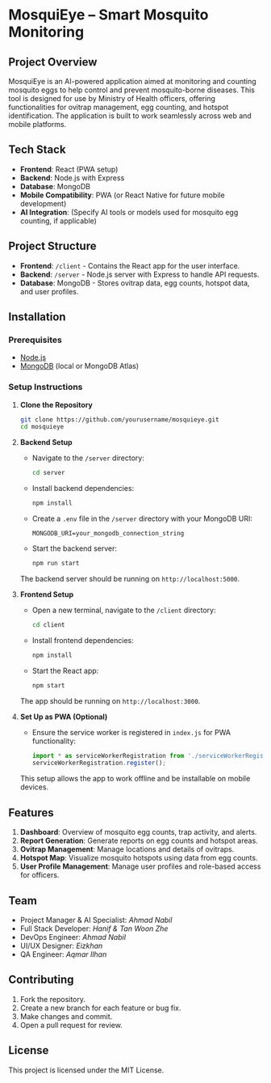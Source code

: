# MosquiEye – Smart Mosquito Monitoring

## Project Overview
MosquiEye is an AI-powered application aimed at monitoring and counting mosquito eggs to help control and prevent mosquito-borne diseases. This tool is designed for use by Ministry of Health officers, offering functionalities for ovitrap management, egg counting, and hotspot identification. The application is built to work seamlessly across web and mobile platforms.

## Tech Stack
- **Frontend**: React (PWA setup)
- **Backend**: Node.js with Express
- **Database**: MongoDB
- **Mobile Compatibility**: PWA (or React Native for future mobile development)
- **AI Integration**: (Specify AI tools or models used for mosquito egg counting, if applicable)

## Project Structure
- **Frontend**: `/client` - Contains the React app for the user interface.
- **Backend**: `/server` - Node.js server with Express to handle API requests.
- **Database**: MongoDB - Stores ovitrap data, egg counts, hotspot data, and user profiles.

## Installation

### Prerequisites
- [Node.js](https://nodejs.org/)
- [MongoDB](https://www.mongodb.com/) (local or MongoDB Atlas)

### Setup Instructions

1. **Clone the Repository**
   ```bash
   git clone https://github.com/yourusername/mosquieye.git
   cd mosquieye
   ```

2. **Backend Setup**
   - Navigate to the `/server` directory:
     ```bash
     cd server
     ```
   - Install backend dependencies:
     ```bash
     npm install
     ```
   - Create a `.env` file in the `/server` directory with your MongoDB URI:
     ```plaintext
     MONGODB_URI=your_mongodb_connection_string
     ```
   - Start the backend server:
     ```bash
     npm run start
     ```
   The backend server should be running on `http://localhost:5000`.

3. **Frontend Setup**
   - Open a new terminal, navigate to the `/client` directory:
     ```bash
     cd client
     ```
   - Install frontend dependencies:
     ```bash
     npm install
     ```
   - Start the React app:
     ```bash
     npm start
     ```
   The app should be running on `http://localhost:3000`.

4. **Set Up as PWA (Optional)**
   - Ensure the service worker is registered in `index.js` for PWA functionality:
     ```javascript
     import * as serviceWorkerRegistration from './serviceWorkerRegistration';
     serviceWorkerRegistration.register();
     ```
   This setup allows the app to work offline and be installable on mobile devices.

## Features
1. **Dashboard**: Overview of mosquito egg counts, trap activity, and alerts.
2. **Report Generation**: Generate reports on egg counts and hotspot areas.
3. **Ovitrap Management**: Manage locations and details of ovitraps.
4. **Hotspot Map**: Visualize mosquito hotspots using data from egg counts.
5. **User Profile Management**: Manage user profiles and role-based access for officers.

## Team
- Project Manager & AI Specialist: *Ahmad Nabil*
- Full Stack Developer: *Hanif & Tan Woon Zhe*
- DevOps Engineer: *Ahmad Nabil*
- UI/UX Designer: *Eizkhan*
- QA Engineer: *Aqmar Ilhan*

## Contributing
1. Fork the repository.
2. Create a new branch for each feature or bug fix.
3. Make changes and commit.
4. Open a pull request for review.

## License
This project is licensed under the MIT License.
